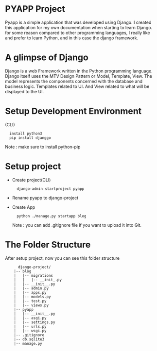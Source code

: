 # PYAPP Project

Pyapp is a simple application that was developed using Django. I created this application for my own documentation when starting to learn Django. for some reason compared to other programming languages, I really like and prefer to learn Python, and in this case the django framework.

# A glimpse of Django

Django is a web Framework written in the Python programming language. Django itself uses the MTV Design Pattern or Model, Template, View. The model represents the components concerned with the database and business logic. Templates related to UI. And View related to what will be displayed to the UI.

# Setup Development Environment

(CLI)

```
  install python3
  pip install djanggo

```

Note : make sure to install python-pip

# Setup project

- Create project(CLI)

  ```
    django-admin startproject pyapp

  ```

- Rename pyapp to django-project
- Create App

  ```
    python ./manage.py startapp blog

  ```

  Note : you can add .gitignore file if you want to upload it into Git.

# The Folder Structure

After setup project, now you can see this folder structure

```
      django-project/
    |-- blog
    |   |-- migrations
    |   |   |-- __init_.py
    |   |-- __init__.py
    |   |-- admin.py
    |   |-- apps.py
    |   |-- models.py
    |   |-- test.py
    |   |-- views.py
    |-- pyapp
    |   |-- __init__.py
    |   |-- asgi.py
    |   |-- settings.py
    |   |-- urls.py
    |   |-- wsgi.py
    |-- .gitignore
    |-- db.sqlite3
    |-- manage.py
```
